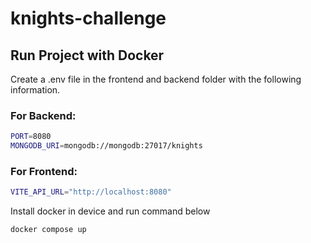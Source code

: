 # knights-challenge

## Run Project with Docker

Create a .env file in the frontend and backend folder with the following information.

### For Backend:
```sh
PORT=8080
MONGODB_URI=mongodb://mongodb:27017/knights
```
### For Frontend:
```sh
VITE_API_URL="http://localhost:8080"
```

Install docker in device and run command below

```sh
docker compose up
```

